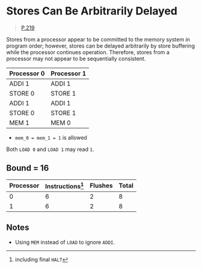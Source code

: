 # Stores Can Be Arbitrarily Delayed

> [P.219](https://www.amd.com/system/files/TechDocs/24593.pdf#page=219)

Stores from a processor appear to be committed to the memory system in program order; however, stores can be delayed arbitrarily by store buffering while the processor continues operation.
Therefore, stores from a processor may not appear to be sequentially consistent.

| Processor 0 | Processor 1 |
| ----------- | ----------- |
| ADDI 1      | ADDI 1      |
| STORE 0     | STORE 1     |
| ADDI 1      | ADDI 1      |
| STORE 0     | STORE 1     |
| MEM 1       | MEM 0       |

* `mem_0 = mem_1 = 1` is allowed

Both `LOAD 0` and `LOAD 1` may read `1`.

## Bound = 16

| Processor | Instructions[^1]  | Flushes | Total |
| --------- | ----------------  | ------- | ----- |
| 0         | 6                 | 2       | 8     |
| 1         | 6                 | 2       | 8     |

[^1]: including final `HALT`

## Notes

* Using `MEM` instead of `LOAD` to ignore `ADDI`.
